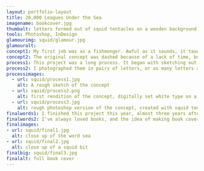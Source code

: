 ```yaml
---
layout: portfolio-layout
title: 20,000 Leagues Under the Sea
imagename: bookcover.jpg
thumbalt: letters formed out of squid tentacles on a wooden background.
tools: Photoshop, InDesign
glamourimg: squid/glamour.jpg
glamouralt:
concept1: My first job was as a fishmonger. Awful as it sounds, it taught me how to find just about anything beautiful. I handled squid all the time, and the texture never failed to amaze me. I decided to redesign the cover for 20, 000 Leagues under the Sea, so what better use for squid tentacles then to make a book cover?
concept2: The original concept was dashed because of a lack of time, but over the last year, the pieces came together. I photographed the squids last year, so the project began to take shape.
process1: This project was a long process. It began with sketching out my ideas, and a vector rendition. This wasn’t true to originally what I wanted, and I felt like it was honestly a bit of a failure. Later on, I decided to go with my original idea, which was to get actual squid tentacles and create the letters.
process2: I photographed them in pairs of letters, or as many letters as I could. Then I had to combine all the photos into a single image, a process I started last year; the final image produced was closer to my intent. I took the piece to a variety of portfolio viewings, and the feedback helped solidify the idea into what it needed to be.
processimages:
  - url: squid/process1.jpg
    alt: A rough sketch of the concept
  - url: squid/process2.png
    alt: first rendition of the concept, digitally set white type on a black background.
  - url: squid/process3.jpg
    alt: rough photoshop version of the concept, created with squid tentacles.
finalwords1: I finished this project this year, almost three years after I first had my idea. I'm glad it took me so long to complete, it allowed me to see how an idea can progress over time and how my work and style has changed since I began.
finalwords2: I've always loved books, and the idea of making book covers, creating the type and ideas is something I've always wanted to do. This is hopefully the first step of many to creating more.
finalimages:
- url: squid/final1.jpg
  alt: close up of the word sea
- url: squid/final2.jpg
  alt: close up of a squid bit
finalbig: squid/final3.jpg
finalalt: full book cover
---
```


